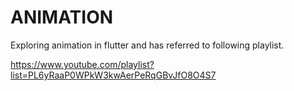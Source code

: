 # ANIMATION

Exploring animation in flutter and has referred to following playlist.

https://www.youtube.com/playlist?list=PL6yRaaP0WPkW3kwAerPeRqGBvJfO8O4S7
